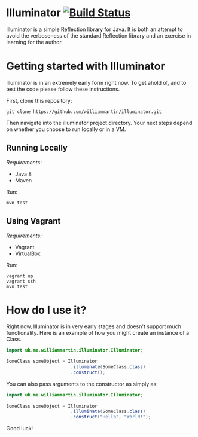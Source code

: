 # Illuminator [![Build Status](https://travis-ci.org/williammartin/illuminator.svg?branch=master)](https://travis-ci.org/williammartin/illuminator)
Illuminator is a simple Reflection library for Java. It is both an attempt to avoid the verboseness of the standard Reflection library and an exercise in learning for the author.

# Getting started with Illuminator

Illuminator is in an extremely early form right now. To get ahold of, and to test the code please follow these instructions.

First, clone this repository:

    git clone https://github.com/williammartin/illuminator.git

Then navigate into the illuminator project directory. Your next steps depend on whether you choose to run locally or in a VM.

## Running Locally

*Requirements:*
- Java 8
- Maven

Run:

    mvn test

## Using Vagrant

*Requirements:*

- Vagrant
- VirtualBox

Run:

    vagrant up
    vagrant ssh
    mvn test

# How do I use it?

Right now, Illuminator is in very early stages and doesn't support much functionality. Here is an example of how you might create an instance of a Class.
    
```java
import uk.me.williammartin.illuminator.Illuminator;
    
SomeClass someObject = Illuminator
                        .illuminate(SomeClass.class)
                        .construct();
```

You can also pass arguments to the constructor as simply as:
    
```java
import uk.me.williammartin.illuminator.Illuminator;
    
SomeClass someObject = Illuminator
                        .illuminate(SomeClass.class)
                        .construct("Hello", "World!");
```

Good luck!



